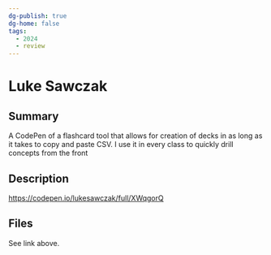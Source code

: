 ```yaml
---
dg-publish: true
dg-home: false
tags:
  - 2024
  - review
---
```


# Luke Sawczak

## Summary

A CodePen of a flashcard tool that allows for creation of decks in as long as it takes to copy and paste CSV. I use it in every class to quickly drill concepts from the front

## Description

https://codepen.io/lukesawczak/full/XWqgorQ

## Files

See link above.
